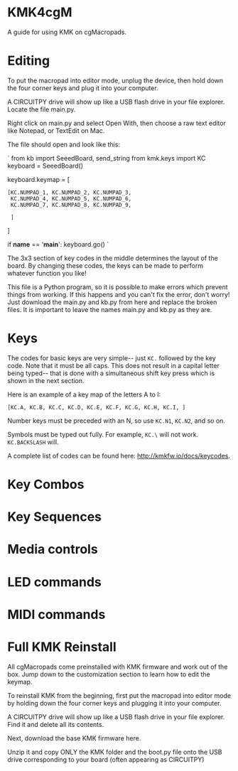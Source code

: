 # KMK4cgM
A guide for using KMK on cgMacropads.


# Editing

To put the macropad into editor mode, unplug the device, then hold down the four corner keys and plug it into your computer.

A CIRCUITPY drive will show up like a USB flash drive in your file explorer. Locate the file main.py.

Right click on main.py and select Open With, then choose a raw text editor like Notepad, or TextEdit on Mac.

The file should open and look like this:

`
from kb import SeeedBoard, send_string
from kmk.keys import KC
keyboard = SeeedBoard()

keyboard.keymap = [

    [KC.NUMPAD_1, KC.NUMPAD_2, KC.NUMPAD_3,
     KC.NUMPAD_4, KC.NUMPAD_5, KC.NUMPAD_6,
     KC.NUMPAD_7, KC.NUMPAD_8, KC.NUMPAD_9,
     
     ]
]

if __name__ == '__main__': keyboard.go()
`

The 3x3 section of key codes in the middle determines the layout of the board. By changing these codes, the keys can be made to perform whatever function you like!

This file is a Python program, so it is possible to make errors which prevent things from working. If this happens and you can't fix the error, don't worry! Just download the main.py and kb.py from here and replace the broken files. It is important to leave the names main.py and kb.py as they are.

# Keys

The codes for basic keys are very simple-- just `KC.` followed by the key code. Note that it must be all caps. This does not result in a capital letter being typed-- that is done with a simultaneous shift key press which is shown in the next section.

Here is an example of a key map of the letters A to I:

`
    [KC.A, KC.B, KC.C,
     KC.D, KC.E, KC.F,
     KC.G, KC.H, KC.I,
     ]
`

Number keys must be preceded with an N, so use `KC.N1`, `KC.N2`, and so on.

Symbols must be typed out fully. For example, `KC.\` will not work. `KC.BACKSLASH` will.

A complete list of codes can be found here: http://kmkfw.io/docs/keycodes.

# Key Combos

# Key Sequences

# Media controls

# LED commands

# MIDI commands

# Full KMK Reinstall
All cgMacropads come preinstalled with KMK firmware and work out of the box. Jump down to the customization section to learn how to edit the keymap. 

To reinstall KMK from the beginning, first put the macropad into editor mode by holding down the four corner keys and plugging it into your computer.

A CIRCUITPY drive will show up like a USB flash drive in your file explorer. Find it and delete all its contents.

Next, download the base KMK firmware here.

Unzip it and copy ONLY the KMK folder and the boot.py file onto the USB drive corresponding to your board (often appearing as CIRCUITPY)
